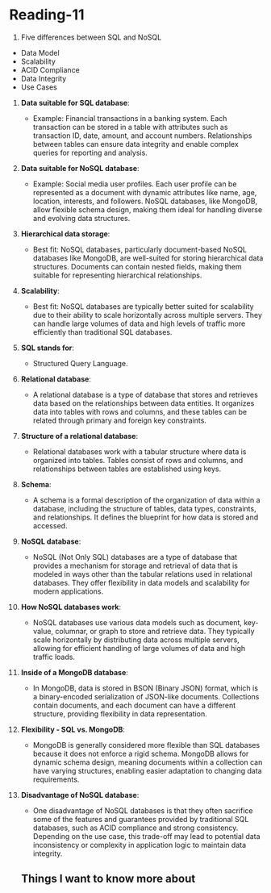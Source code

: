 # Reading-11 #

1. Five differences between SQL and NoSQL

- Data Model
- Scalability
- ACID Compliance
- Data Integrity
- Use Cases

1. **Data suitable for SQL database**:
   - Example: Financial transactions in a banking system. Each transaction can be stored in a table with attributes such as transaction ID, date, amount, and account numbers. Relationships between tables can ensure data integrity and enable complex queries for reporting and analysis.

2. **Data suitable for NoSQL database**:
   - Example: Social media user profiles. Each user profile can be represented as a document with dynamic attributes like name, age, location, interests, and followers. NoSQL databases, like MongoDB, allow flexible schema design, making them ideal for handling diverse and evolving data structures.

3. **Hierarchical data storage**:
   - Best fit: NoSQL databases, particularly document-based NoSQL databases like MongoDB, are well-suited for storing hierarchical data structures. Documents can contain nested fields, making them suitable for representing hierarchical relationships.

4. **Scalability**:
   - Best fit: NoSQL databases are typically better suited for scalability due to their ability to scale horizontally across multiple servers. They can handle large volumes of data and high levels of traffic more efficiently than traditional SQL databases.

5. **SQL stands for**:
   - Structured Query Language.

6. **Relational database**:
   - A relational database is a type of database that stores and retrieves data based on the relationships between data entities. It organizes data into tables with rows and columns, and these tables can be related through primary and foreign key constraints.

7. **Structure of a relational database**:
   - Relational databases work with a tabular structure where data is organized into tables. Tables consist of rows and columns, and relationships between tables are established using keys.

8. **Schema**:
   - A schema is a formal description of the organization of data within a database, including the structure of tables, data types, constraints, and relationships. It defines the blueprint for how data is stored and accessed.

9. **NoSQL database**:
   - NoSQL (Not Only SQL) databases are a type of database that provides a mechanism for storage and retrieval of data that is modeled in ways other than the tabular relations used in relational databases. They offer flexibility in data models and scalability for modern applications.

10. **How NoSQL databases work**:
    - NoSQL databases use various data models such as document, key-value, columnar, or graph to store and retrieve data. They typically scale horizontally by distributing data across multiple servers, allowing for efficient handling of large volumes of data and high traffic loads.

11. **Inside of a MongoDB database**:
    - In MongoDB, data is stored in BSON (Binary JSON) format, which is a binary-encoded serialization of JSON-like documents. Collections contain documents, and each document can have a different structure, providing flexibility in data representation.

12. **Flexibility - SQL vs. MongoDB**:
    - MongoDB is generally considered more flexible than SQL databases because it does not enforce a rigid schema. MongoDB allows for dynamic schema design, meaning documents within a collection can have varying structures, enabling easier adaptation to changing data requirements.

13. **Disadvantage of NoSQL database**:
    - One disadvantage of NoSQL databases is that they often sacrifice some of the features and guarantees provided by traditional SQL databases, such as ACID compliance and strong consistency. Depending on the use case, this trade-off may lead to potential data inconsistency or complexity in application logic to maintain data integrity.

    ## Things I want to know more about ##